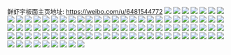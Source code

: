 鲜虾宇板面主页地址: https://weibo.com/u/6481544772 
![](https://wx4.sinaimg.cn/mw2000/0074DTSIly1h8wbih6vfmj31sc2dsnpd.jpg) 
![](https://wx4.sinaimg.cn/mw2000/0074DTSIly1h8wbmgxkp3j31qv2btkjl.jpg) 
![](https://wx4.sinaimg.cn/mw2000/0074DTSIly1h8wbik0ixgj31sc2dskjl.jpg) 
![](https://wx4.sinaimg.cn/mw2000/0074DTSIly1h8w6ernbqnj30u0140151.jpg) 
![](https://wx4.sinaimg.cn/mw2000/0074DTSIly1h8swdxhbgmj31sc2dshdt.jpg) 
![](https://wx4.sinaimg.cn/mw2000/0074DTSIly1h8mb2k2fjtj32ds1sce81.jpg) 
![](https://wx4.sinaimg.cn/mw2000/0074DTSIly1h8mb2l212dj30u01427ga.jpg) 
![](https://wx4.sinaimg.cn/mw2000/0074DTSIly1h8mb2nb1zcj31rv2d6kjl.jpg) 
![](https://wx4.sinaimg.cn/mw2000/0074DTSIly1h8mb5rkpodj30u01sxgxl.jpg) 
![](https://wx4.sinaimg.cn/mw2000/0074DTSIly1h8hs2g3emxj32c03404qq.jpg) 
![](https://wx4.sinaimg.cn/mw2000/0074DTSIly1h8hs2im9j3j32c02c0npd.jpg) 
![](https://wx4.sinaimg.cn/mw2000/0074DTSIly1h8hs2jypffj32c03401ky.jpg) 
![](https://wx4.sinaimg.cn/mw2000/0074DTSIly1h8dyxqrvfij30u00su0ud.jpg) 
![](https://wx4.sinaimg.cn/mw2000/0074DTSIly1h8c1m2fztaj325g2vdhdu.jpg) 
![](https://wx4.sinaimg.cn/mw2000/0074DTSIly1h88kthlcynj30wh0whgsv.jpg) 
![](https://wx4.sinaimg.cn/mw2000/0074DTSIly1h8521ed8h6j30u0140guw.jpg) 
![](https://wx4.sinaimg.cn/mw2000/0074DTSIly1h85224230nj30tu13utk1.jpg) 
![](https://wx4.sinaimg.cn/mw2000/0074DTSIly1h851zr8fa1j30u01404dp.jpg) 
![](https://wx4.sinaimg.cn/mw2000/0074DTSIly1h851zydsj1j30wi1ycn3e.jpg) 
![](https://wx4.sinaimg.cn/mw2000/0074DTSIly1h851zxx9f4j30tu0tun5m.jpg) 
![](https://wx4.sinaimg.cn/mw2000/0074DTSIly1h8521xojcwj30u01sx0v6.jpg) 
![](https://wx4.sinaimg.cn/mw2000/0074DTSIly1h82pawae70j32c0340qv5.jpg) 
![](https://wx4.sinaimg.cn/mw2000/0074DTSIly1h82paxs0a4j328f2z8hdv.jpg) 
![](https://wx4.sinaimg.cn/mw2000/0074DTSIly1h82paz99hlj31r82muu0x.jpg) 
![](https://wx4.sinaimg.cn/mw2000/0074DTSIly1h82pb0y3h3j31sc2ds1ky.jpg) 
![](https://wx4.sinaimg.cn/mw2000/0074DTSIly1h81ir60ng2j30u01hcqcx.jpg) 
![](https://wx4.sinaimg.cn/mw2000/0074DTSIly1h81irsv97ij30u01hcgv2.jpg) 
![](https://wx4.sinaimg.cn/mw2000/0074DTSIly1h81iw7n47pj30u0190k3y.jpg) 
![](https://wx4.sinaimg.cn/mw2000/0074DTSIly1h81itjxzvcj30u014049b.jpg) 
![](https://wx4.sinaimg.cn/mw2000/0074DTSIly1h81iw8a37rj30u0140n68.jpg) 
![](https://wx4.sinaimg.cn/mw2000/0074DTSIly1h81iub13kej30u0140qj3.jpg) 
![](https://wx4.sinaimg.cn/mw2000/0074DTSIly1h81iw92fvtj30u2144dqa.jpg) 
![](https://wx4.sinaimg.cn/mw2000/0074DTSIly1h81iw9x81aj30u0140wls.jpg) 
![](https://wx4.sinaimg.cn/mw2000/0074DTSIly1h81iwaffpvj30u0140jzw.jpg) 
![](https://wx4.sinaimg.cn/mw2000/0074DTSIly1h7y0xitenyj30u0140jx6.jpg) 
![](https://wx4.sinaimg.cn/mw2000/0074DTSIly1h7y0xibq44j30u0140qan.jpg) 
![](https://wx4.sinaimg.cn/mw2000/0074DTSIly1h7x087w67bj31la2tsnpe.jpg) 
![](https://wx4.sinaimg.cn/mw2000/0074DTSIly1h7x0btwhrkj30u0140415.jpg) 
![](https://wx4.sinaimg.cn/mw2000/0074DTSIly1h7x09cxmttj30u0140k0i.jpg) 
![](https://wx4.sinaimg.cn/mw2000/0074DTSIly1h7x089xw21j30wi0witdf.jpg) 
![](https://wx4.sinaimg.cn/mw2000/0074DTSIly1h7x08af68uj30wi1ycnnr.jpg) 
![](https://wx4.sinaimg.cn/mw2000/0074DTSIly1h7x0bdjyjgj30wh0etjsc.jpg) 
![](https://wx4.sinaimg.cn/mw2000/0074DTSIly1h7u88ox2f2j328v2zt7wi.jpg) 
![](https://wx4.sinaimg.cn/mw2000/0074DTSIly1h7u88qlaq8j32822yq1ky.jpg) 
![](https://wx4.sinaimg.cn/mw2000/0074DTSIly1h7u88vn1fij32c0340e82.jpg) 
![](https://wx4.sinaimg.cn/mw2000/0074DTSIly1h7u88l6m23j30n00m8acw.jpg) 
![](https://wx4.sinaimg.cn/mw2000/0074DTSIly1h7seidi7utj31la2tse82.jpg) 
![](https://wx4.sinaimg.cn/mw2000/0074DTSIly1h7qi44yhvhj32c0340hdu.jpg) 
![](https://wx4.sinaimg.cn/mw2000/0074DTSIly1h7qi4b59aoj32c02c0e81.jpg) 
![](https://wx4.sinaimg.cn/mw2000/0074DTSIly1h7owd7yj8lj30tp0v3ada.jpg) 
![](https://wx4.sinaimg.cn/mw2000/0074DTSIly1h7nujq7njxj32c02c0qv5.jpg) 
![](https://wx4.sinaimg.cn/mw2000/0074DTSIly1h7nujughe0j32c0340u0z.jpg) 
![](https://wx4.sinaimg.cn/mw2000/0074DTSIly1h7nujvqbfxj31sc2dsb2a.jpg) 
![](https://wx4.sinaimg.cn/mw2000/0074DTSIly1h7num1smz7j30u01400yu.jpg) 
![](https://wx4.sinaimg.cn/mw2000/0074DTSIly1h7numcehsjj30u0140n3m.jpg) 
![](https://wx4.sinaimg.cn/mw2000/0074DTSIly1h7nadrburlj31rh2cm4qp.jpg) 
![](https://wx4.sinaimg.cn/mw2000/0074DTSIly1h7nag84bdtj30u2142n41.jpg) 
![](https://wx4.sinaimg.cn/mw2000/0074DTSIly1h7nagwopsoj30u20u2n3p.jpg) 
![](https://wx4.sinaimg.cn/mw2000/0074DTSIly1h7nag1605sj30tu0tuagf.jpg) 
![](https://wx4.sinaimg.cn/mw2000/0074DTSIly1h7nahblt7qj30u0140n4d.jpg) 
![](https://wx4.sinaimg.cn/mw2000/0074DTSIly1h7naduc8ysj30qg0m9dlw.jpg) 
![](https://wx4.sinaimg.cn/mw2000/0074DTSIly1h7lg1a03zlj322p2rlx6p.jpg) 
![](https://wx4.sinaimg.cn/mw2000/0074DTSIly1h7hx8suw64j30pr12mjv7.jpg) 
![](https://wx4.sinaimg.cn/mw2000/0074DTSIly1h7hx8tly1oj30qi1b4jw0.jpg) 
![](https://wx4.sinaimg.cn/mw2000/0074DTSIly1h7h7tw662fj30k00zkwft.jpg) 
![](https://wx4.sinaimg.cn/mw2000/0074DTSIly1h7c8ekp1fij32c01k0aji.jpg) 
![](https://wx4.sinaimg.cn/mw2000/0074DTSIly1h7c8eo3ji3j31zk1bq4qp.jpg) 
![](https://wx4.sinaimg.cn/mw2000/0074DTSIly1h7c8ej3b6oj327t1h77wh.jpg) 
![](https://wx4.sinaimg.cn/mw2000/0074DTSIly1h7c8eovigjj32c01k07pg.jpg) 
![](https://wx4.sinaimg.cn/mw2000/0074DTSIly1h7c8eq1r42j32c01k0kjm.jpg) 
![](https://wx4.sinaimg.cn/mw2000/0074DTSIly1h7c8ewafbtj32x41y3nb6.jpg) 
![](https://wx4.sinaimg.cn/mw2000/0074DTSIly1h784gw5b5mj30tu0tu3ze.jpg) 
![](https://wx4.sinaimg.cn/mw2000/0074DTSIly1h784gb4ovoj30u01sxabh.jpg) 
![](https://wx4.sinaimg.cn/mw2000/0074DTSIly1h77jl4eikvj30pv0tbaf0.jpg) 
![](https://wx4.sinaimg.cn/mw2000/0074DTSIly1h768n4lwacj31sc2dsnpe.jpg) 
![](https://wx4.sinaimg.cn/mw2000/0074DTSIly1h6xyllrc8ej30wi1ycgne.jpg) 
![](https://wx4.sinaimg.cn/mw2000/0074DTSIly1h6xyllbqcxj30wi1yc75m.jpg) 
![](https://wx4.sinaimg.cn/mw2000/0074DTSIly1h6gszoykc9j329p30yb2a.jpg) 
![](https://wx4.sinaimg.cn/mw2000/0074DTSIly1h6ehe9gzwwj30wi1lste4.jpg) 
![](https://wx4.sinaimg.cn/mw2000/0074DTSIly1h66kb56364j31x52k7e81.jpg) 
![](https://wx4.sinaimg.cn/mw2000/0074DTSIly1h66kb5ze1zj32472tm4qp.jpg) 
![](https://wx4.sinaimg.cn/mw2000/0074DTSIly1h5zgl3ke38j32c02c0x6p.jpg) 
![](https://wx4.sinaimg.cn/mw2000/0074DTSIly1h5yio9oedkj31s035se82.jpg) 
![](https://wx4.sinaimg.cn/mw2000/0074DTSIly1h5tpni2bezj30j60jmdic.jpg) 
![](https://wx4.sinaimg.cn/mw2000/0074DTSIly1h5my1ftvmbj315h1ja000.jpg) 
![](https://wx4.sinaimg.cn/mw2000/0074DTSIly1h5kjy3bh6sj31py2amnpd.jpg) 
![](https://wx4.sinaimg.cn/mw2000/0074DTSIly1h5b2v2drylj30u00u041e.jpg) 
![](https://wx4.sinaimg.cn/mw2000/0074DTSIly1h5b2stgbx4j30mi0u044y.jpg) 
![](https://wx4.sinaimg.cn/mw2000/0074DTSIly1h55l0xbdgdj30tw0tw17n.jpg) 
![](https://wx4.sinaimg.cn/mw2000/0074DTSIly1h50gjh96bkj30wi0iamzc.jpg) 
![](https://wx4.sinaimg.cn/mw2000/0074DTSIly1h4slx33dstj30u01400y9.jpg) 
